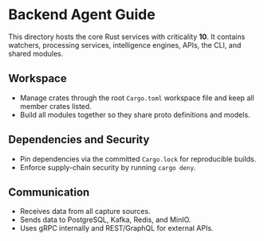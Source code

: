 # Backend Agent Guide

This directory hosts the core Rust services with criticality **10**. It contains watchers, processing services, intelligence engines, APIs, the CLI, and shared modules.

## Workspace

- Manage crates through the root `Cargo.toml` workspace file and keep all member crates listed.
- Build all modules together so they share proto definitions and models.

## Dependencies and Security

- Pin dependencies via the committed `Cargo.lock` for reproducible builds.
- Enforce supply-chain security by running `cargo deny`.

## Communication

- Receives data from all capture sources.
- Sends data to PostgreSQL, Kafka, Redis, and MinIO.
- Uses gRPC internally and REST/GraphQL for external APIs.
